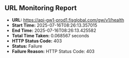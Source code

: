 ## URL Monitoring Report

- **URL:** https://api-gw1-prod1.fisglobal.com/gw/v1/health
- **Start Time:** 2025-07-16T08:26:13.357015
- **End Time:** 2025-07-16T08:26:13.425582
- **Total Time Taken:** 0.068567 seconds
- **HTTP Status Code:** 403
- **Status:** Failure
- **Failure Reason:** HTTP Status Code: 403
